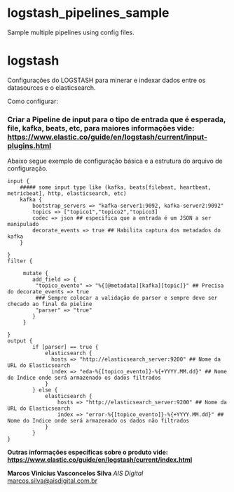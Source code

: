 # logstash_pipelines_sample
Sample multiple pipelines using config files.
# logstash
Configurações do LOGSTASH para minerar e indexar dados entre os datasources e o elasticsearch.

Como configurar:
### Criar a Pipeline de input para o tipo de entrada que é esperada, file, kafka, beats, etc, para maiores informações vide: https://www.elastic.co/guide/en/logstash/current/input-plugins.html
Abaixo segue exemplo de configuração básica e a estrutura do arquivo de configuração.

```
input {
    ##### some input type like (kafka, beats[filebeat, heartbeat, metricbeat], http, elasticsearch, etc) 
    kafka {
        bootstrap_servers => "kafka-server1:9092, kafka-server2:9092"
        topics => ["topico1","topico2","topico3]
        codec => json ## especifica que a entrada é um JSON a ser manipulado
        decorate_events => true ## Habilita captura dos metadados do kafka
    }
    
}
filter {

     mutate {
        add_field => {
         "topico_evento" => "%{[@metadata][kafka][topic]}" ## Precisa do decorate_events => true 
         ### Sempre colocar a validação de parser e sempre deve ser checado ao final da pieline
         "parser" => "true"
        }
     }

}
output {
        if [parser] == true {
            elasticsearch {
              hosts => "http://elasticsearch_server:9200" ## Nome da URL do Elasticsearch
              index => "eda-%{[topico_evento]}-%{+YYYY.MM.dd}" ## Nome do Indice onde será armazenado os dados filtrados
            }
        } else {
            elasticsearch {
                hosts => "http://elasticsearch_server:9200" ## Nome da URL do Elasticsearch
                index => "error-%{[topico_evento]}-%{+YYYY.MM.dd}" ## Nome do Indice onde será armazenado os dados não filtrados
            }
        } 
}
```
**Outras informações específicas sobre o produto vide: https://www.elastic.co/guide/en/logstash/current/index.html**


**Marcos Vinicius Vasconcelos Silva**
*AIS Digital*
marcos.silva@aisdigital.com.br
